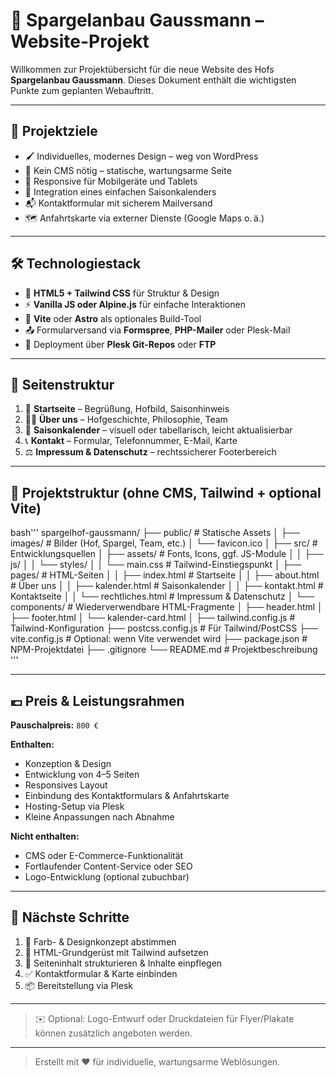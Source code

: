 # 🌱 Spargelanbau Gaussmann – Website-Projekt

Willkommen zur Projektübersicht für die neue Website des Hofs **Spargelanbau Gaussmann**. Dieses Dokument enthält die wichtigsten Punkte zum geplanten Webauftritt.

---

## 🎯 Projektziele

* 🖌️ Individuelles, modernes Design – weg von WordPress
* 🚫 Kein CMS nötig – statische, wartungsarme Seite
* 📱 Responsive für Mobilgeräte und Tablets
* 📅 Integration eines einfachen Saisonkalenders
* 📬 Kontaktformular mit sicherem Mailversand
* 🗺️ Anfahrtskarte via externer Dienste (Google Maps o. ä.)

---

## 🛠️ Technologiestack

* 🧩 **HTML5 + Tailwind CSS** für Struktur & Design
* ⚡ **Vanilla JS oder Alpine.js** für einfache Interaktionen
* 🧪 **Vite** oder **Astro** als optionales Build-Tool
* 📤 Formularversand via **Formspree**, **PHP-Mailer** oder Plesk-Mail
* 🔁 Deployment über **Plesk Git-Repos** oder **FTP**

---

## 🧭 Seitenstruktur

1. 🏡 **Startseite** – Begrüßung, Hofbild, Saisonhinweis
2. 🧑‍🌾 **Über uns** – Hofgeschichte, Philosophie, Team
3. 🌾 **Saisonkalender** – visuell oder tabellarisch, leicht aktualisierbar
4. 📞 **Kontakt** – Formular, Telefonnummer, E-Mail, Karte
5. ⚖️ **Impressum & Datenschutz** – rechtssicherer Footerbereich

---

## 📁 Projektstruktur (ohne CMS, Tailwind + optional Vite)
bash'''
spargelhof-gaussmann/
├── public/                     # Statische Assets
│   ├── images/                # Bilder (Hof, Spargel, Team, etc.)
│   └── favicon.ico
│
├── src/                        # Entwicklungsquellen
│   ├── assets/                # Fonts, Icons, ggf. JS-Module
│   │   ├── js/
│   │   └── styles/
│   │       └── main.css       # Tailwind-Einstiegspunkt
│   ├── pages/                 # HTML-Seiten
│   │   ├── index.html         # Startseite
│   │   ├── about.html         # Über uns
│   │   ├── kalender.html      # Saisonkalender
│   │   ├── kontakt.html       # Kontaktseite
│   │   └── rechtliches.html   # Impressum & Datenschutz
│   └── components/            # Wiederverwendbare HTML-Fragmente
│       ├── header.html
│       ├── footer.html
│       └── kalender-card.html
│
├── tailwind.config.js         # Tailwind-Konfiguration
├── postcss.config.js          # Für Tailwind/PostCSS
├── vite.config.js             # Optional: wenn Vite verwendet wird
├── package.json               # NPM-Projektdatei
├── .gitignore
└── README.md                  # Projektbeschreibung
'''

---

## 💶 Preis & Leistungsrahmen

**Pauschalpreis:** `800 €`

**Enthalten:**

* Konzeption & Design
* Entwicklung von 4–5 Seiten
* Responsives Layout
* Einbindung des Kontaktformulars & Anfahrtskarte
* Hosting-Setup via Plesk
* Kleine Anpassungen nach Abnahme

**Nicht enthalten:**

* CMS oder E-Commerce-Funktionalität
* Fortlaufender Content-Service oder SEO
* Logo-Entwicklung (optional zubuchbar)

---

## 🚀 Nächste Schritte

1. 🎨 Farb- & Designkonzept abstimmen
2. 🧱 HTML-Grundgerüst mit Tailwind aufsetzen
3. 🧭 Seiteninhalt strukturieren & Inhalte einpflegen
4. ✅ Kontaktformular & Karte einbinden
5. 📦 Bereitstellung via Plesk

---

> ✉️ Optional: Logo-Entwurf oder Druckdateien für Flyer/Plakate können zusätzlich angeboten werden.

---

> Erstellt mit ❤️ für individuelle, wartungsarme Weblösungen.
